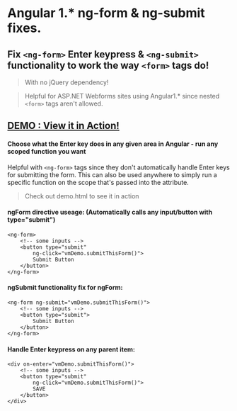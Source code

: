 # Angular 1.* ng-form & ng-submit fixes.

## Fix `<ng-form>` Enter keypress & `<ng-submit>` functionality to work the way `<form>` tags do!

> With no jQuery dependency!

> Helpful for ASP.NET Webforms sites using Angular1.* since nested `<form>` tags aren't allowed.

## [DEMO : View it in Action!](http://markpieszak.github.io/Angular1-ngForm-ngSubmit-fixes/)

#### Choose what the Enter key does in any given area in Angular - run any scoped function you want

Helpful with `<ng-form>` tags since they don't automatically handle Enter keys for submitting the form.
This can also be used anywhere to simply run a specific function on the scope that's passed into the attribute.

>  Check out demo.html to see it in action

#### ngForm directive useage: (Automatically calls any input/button with type="submit")

    <ng-form>
        <!-- some inputs -->
        <button type="submit"
            ng-click="vmDemo.submitThisForm()">
            Submit Button
        </button>
    </ng-form>

#### ngSubmit functionality fix for ngForm:

    <ng-form ng-submit="vmDemo.submitThisForm()">
        <!-- some inputs -->
        <button type="submit">
            Submit Button
        </button>
    </ng-form>


#### Handle Enter keypress on any parent item:

    <div on-enter="vmDemo.submitThisForm()">
        <!-- some inputs -->
        <button type="submit"
            ng-click="vmDemo.submitThisForm()">
            SAVE
        </button>
    </div>
